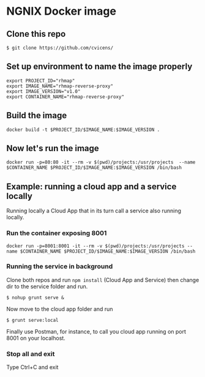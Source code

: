 # NGNIX Docker image

## Clone this repo

```
$ git clone https://github.com/cvicens/
```

## Set up environment to name the image properly

```
export PROJECT_ID="rhmap"
export IMAGE_NAME="rhmap-reverse-proxy"
export IMAGE_VERSION="v1.0"
export CONTAINER_NAME="rhmap-reverse-proxy"
```

## Build the image

```
docker build -t $PROJECT_ID/$IMAGE_NAME:$IMAGE_VERSION .
```

## Now let's run the image

```
docker run -p=80:80 -it --rm -v $(pwd)/projects:/usr/projects  --name $CONTAINER_NAME $PROJECT_ID/$IMAGE_NAME:$IMAGE_VERSION /bin/bash
```

## Example: running a cloud app and a service locally
Running locally a Cloud App that in its turn call a service also running locally.

### Run the container exposing 8001

```
docker run -p=8001:8001 -it --rm -v $(pwd)/projects:/usr/projects --name $CONTAINER_NAME $PROJECT_ID/$IMAGE_NAME:$IMAGE_VERSION /bin/bash
```

### Running the service in background

Clone both repos and run ``npm install`` (Cloud App and Service) then change dir to the service folder and run.

```
$ nohup grunt serve &
```

Now move to the cloud app folder and run

```
$ grunt serve:local
```

Finally use Postman, for instance, to call you cloud app running on port 8001 on your localhost.

### Stop all and exit
Type Ctrl+C and exit
